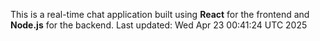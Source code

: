 This is a real-time chat application built using **React** for the frontend and **Node.js** for the backend.
Last updated: Wed Apr 23 00:41:24 UTC 2025
